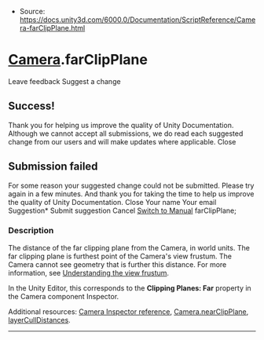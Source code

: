 * Source: https://docs.unity3d.com/6000.0/Documentation/ScriptReference/Camera-farClipPlane.html

#  [Camera](https://docs.unity3d.com/6000.0/Documentation/ScriptReference/Camera.html).farClipPlane
Leave feedback
Suggest a change
## Success!
Thank you for helping us improve the quality of Unity Documentation. Although we cannot accept all submissions, we do read each suggested change from our users and will make updates where applicable.
Close
## Submission failed
For some reason your suggested change could not be submitted. Please <a>try again</a> in a few minutes. And thank you for taking the time to help us improve the quality of Unity Documentation.
Close
Your name Your email Suggestion* Submit suggestion
Cancel
[Switch to Manual](https://docs.unity3d.com/6000.0/Documentation/Manual/class-Camera.html "Go to Camera Component in the Manual")
farClipPlane; 
### Description
The distance of the far clipping plane from the Camera, in world units.
The far clipping plane is furthest point of the Camera's view frustum. The Camera cannot see geometry that is further this distance. For more information, see [Understanding the view frustum](https://docs.unity3d.com/6000.0/Documentation/Manual/UnderstandingFrustum.html).  
  
In the Unity Editor, this corresponds to the **Clipping Planes: Far** property in the Camera component Inspector.  
  
Additional resources: [Camera Inspector reference](https://docs.unity3d.com/6000.0/Documentation/Manual/class-Camera.html), [Camera.nearClipPlane](https://docs.unity3d.com/6000.0/Documentation/ScriptReference/Camera-nearClipPlane.html), [layerCullDistances](https://docs.unity3d.com/6000.0/Documentation/ScriptReference/Camera-layerCullDistances.html).
* * *
